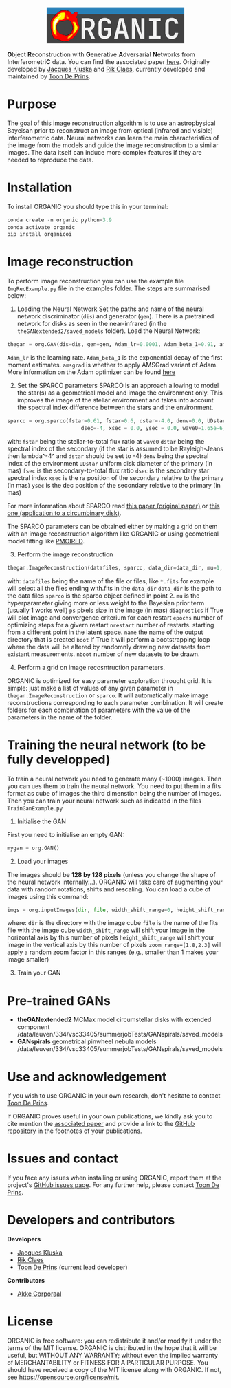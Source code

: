 
<p align='center'>
  <br/>
  <img src="./docs/logo/organic_logo.png" width="320" height=auto alt=>
  <br/>
</p>

**O**bject **R**econstruction with **G**enerative **A**dversarial **N**etworks from **I**nterferometri**C** data.
You can find the associated paper [here](https://ui.adsabs.harvard.edu/abs/2020SPIE11446E..1UC/abstract). Originally
developed by [Jacques Kluska](https://www.linkedin.com/in/jacques-kluska/) and [Rik Claes](https://www.linkedin.com/in/rik-claes-70a6b71a3/?originalSubdomain=be),
currently developed and maintained by [Toon De Prins](https://deprinst.github.io/).

# Purpose

The goal of this image reconstruction algorithm is to use an astropbysical Bayeisan prior to reconstruct an image from optical (infrared and visible) interferometric data.
Neural networks can learn the main characteristics of the image from the models and guide the image reconstruction to a similar images. The data itself can induce more complex features if they are needed to reproduce the data.

# Installation

To install ORGANIC you should type this in your terminal:

```python
conda create -n organic python=3.9
conda activate organic
pip install organicoi
```

# Image reconstruction

To perform image reconstruction you can use the example file `ImgRecExample.py` file in the examples folder.
The steps are summarised below:

1. Loading the Neural Network
Set the paths and name of the neural network discriminator (`dis`) and generator (`gen`).
There is a pretrained network for disks as seen in the near-infrared (in the `theGANextended2/saved_models` folder).
Load the Neural Network:

```python
thegan = org.GAN(dis=dis, gen=gen, Adam_lr=0.0001, Adam_beta_1=0.91, amsgrad=True)
```

`Adam_lr` is the learning rate.
`Adam_beta_1` is the exponential decay of the first moment estimates.
`amsgrad` is whether to apply AMSGrad variant of Adam.
More information on the Adam optimizer can be found [here](https://keras.io/api/optimizers/adam/)

2. Set the SPARCO parameters
SPARCO is an approach allowing to model the star(s) as a geometrical model and image the environment only.
This improves the image of the stellar environment and takes into account the spectral index difference between the stars and the environment.

```python
sparco = org.sparco(fstar=0.61, fstar=0.6, dstar=-4.0, denv=0.0, UDstar=0.01, fsec=0.0,
                        dsec=-4, xsec = 0.0, ysec = 0.0, wave0=1.65e-6,)
```

with:
`fstar` being the stellar-to-total flux ratio at `wave0`
`dstar` being the spectral index of the secondary (if the star is assumed to be Rayleigh-Jeans then lambda^-4^ and `dstar` should be set to -4)
`denv` being the spectral index of the environment
`UDstar` uniform disk diameter of the primary (in mas)
`fsec` is the secondary-to-total flux ratio
`dsec` is the secondary star spectral index
`xsec` is the ra position of the secondary relative to the primary (in mas)
`ysec` is the dec position of the secondary relative to the primary (in mas)

For more information about SPARCO read [this paper (original paper)](https://ui.adsabs.harvard.edu/abs/2014A%26A...564A..80K/abstract) or [this one (application to a circumbinary disk)](https://ui.adsabs.harvard.edu/abs/2016A%26A...588L...1H/abstract).

The SPARCO parameters can be obtained either by making a grid on them with an image reconstruction algorithm like ORGANIC or using geometrical model fitting like [PMOIRED](https://github.com/amerand/PMOIRED).

3. Perform the image reconstruction

```python
thegan.ImageReconstruction(datafiles, sparco, data_dir=data_dir, mu=1, ps=0.6, diagnostics=False, epochs=50, nrestar=50, name='output1', boot=False, nboot=100, )
```

with:
`datafiles` being the name of the file or files, like `*.fits` for example will select all the files ending with.fits in the `data_dir`
`data_dir` is the path to the data files
`sparco` is the sparco object defined in point 2.
`mu` is the hyperparameter giving more or less weight to the Bayesian prior term (usually 1 works well)
`ps` pixels size in the image (in mas)
`diagnostics` if True will plot image and convergence criterium for each restart
`epochs` number of optimizing steps for a givern restart
`nrestart` number of restarts. starting from a different point in the latent space.
`name` the name of the output directory that is created
`boot` if True it will perform a bootstrapping loop where the data will be altered by randomnly drawing new datasets from existant measurements.
`nboot` number of new datasets to be drawn.

4. Perform a grid on image recosntruction parameters.

ORGANIC is optimized for easy parameter exploration throught grid.
It is simple: just make a list of values of any given parameter in `thegan.ImageReconstruction` or `sparco`.
It will automatically make image reconstructions corresponding to each parameter combination.
It will create folders for each combination of parameters with the value of the parameters in the name of the folder.

# Training the neural network (to be fully developped)

To train a neural network you need to generate many (~1000) images. Then you can ues them to train the neural network. You need to put them in a fits format as cube of images the third dimenstion being the number of images.
Then you can train your neural network such as indicated in the files `TrainGanExample.py`

1. Initialise the GAN

First you need to initialise an empty GAN:

```python
mygan = org.GAN()
```

2. Load your images

The images should be **128 by 128 pixels** (unless you change the shape of the neural network internally...).
ORGANIC will take care of augmenting your data with random rotations, shifts and rescaling.
You can load a cube of images using this command:

```python
imgs = org.inputImages(dir, file, width_shift_range=0, height_shift_range=0,zoom_range=[0.8,1.3],)
```

where:
`dir` is the directory with the image cube
`file` is the name of the fits file with the image cube
`width_shift_range` will shift your image in the horizontal axis by this number of pixels
`height_shift_range` will shift your image in the vertical axis by this number of pixels
`zoom_range=[1.8,2.3]` will apply a random zoom factor in this ranges (e.g., smaller than 1 makes your image smaller)

3. Train your GAN

# Pre-trained GANs

- **theGANextended2** MCMax model circumstellar disks with extended component /data/leuven/334/vsc33405/summerjobTests/GANspirals/saved_models
- **GANspirals** geometrical pinwheel nebula models /data/leuven/334/vsc33405/summerjobTests/GANspirals/saved_models

# Use and acknowledgement

If you wish to use ORGANIC in your own research, don't hesitate to contact [Toon De Prins](https://deprinst.github.io/).

If ORGANIC proves useful in your own publications, we kindly ask you to cite mention the [associated paper](https://ui.adsabs.harvard.edu/abs/2020SPIE11446E..1UC/abstract) and provide a link to the [GitHub repository](https://github.com/DePrinsT/distroi) in the footnotes of your publications.

# Issues and contact

If you face any issues when installing or using ORGANIC, report them at the project's [GitHub issues page](https://github.com/DePrinsT/distroi/issues). For any further help, please contact [Toon De Prins](https://deprinst.github.io/).

# Developers and contributors

**Developers**

- [Jacques Kluska](https://www.linkedin.com/in/jacques-kluska/)
- [Rik Claes](https://www.linkedin.com/in/rik-claes-70a6b71a3/?originalSubdomain=be)
- [Toon De Prins](https://deprinst.github.io/) (current lead developer)

**Contributors**

- [Akke Corporaal](https://www.linkedin.com/in/akke-corporaal-19148413b/)

# License

ORGANIC is free software: you can redistribute it and/or modify it under the terms of the MIT license.
ORGANIC is distributed in the hope that it will be useful, but WITHOUT ANY WARRANTY; without even the implied warranty
of MERCHANTABILITY or FITNESS FOR A PARTICULAR PURPOSE. You should have received a copy of the MIT license along with ORGANIC.
If not, see <https://opensource.org/license/mit>.
